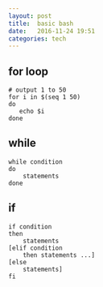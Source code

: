 ```yaml
---
layout: post
title:  basic bash 
date:   2016-11-24 19:51 
categories: tech 
---
```




## for loop

```{bash}
# output 1 to 50
for i in $(seq 1 50)
do 
   echo $i 
done
```
## while 

```{bash}
while condition
do
    statements
done
```

## if 

```{bash}
if condition
then
    statements
[elif condition
    then statements ...]
[else
    statements]
fi
```

